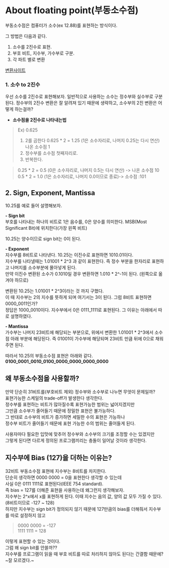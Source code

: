 # About floating point(부동소수점)


부동소수점은 컴퓨터가 소수(ex 12.88)를 표현하는 방식이다. 

그 방법은 다음과 같다.
1. 소수를 2진수로 표현.
2. 부호 비트, 지수부, 가수부로 구분.
3. 각 파트 별로 변환

[변환사이트](https://www.h-schmidt.net/FloatConverter/IEEE754.html)

### 1. 소수 to 2진수

우선 소수를 2진수로 표현해보자.
일반적으로 사용하는 소수는 정수부와 실수부로 구분된다.
정수부의 2진수 변환은 잘 알려져 있기 때문에 생략하고,
소수부의 2진 변환은 어떻게 하는걸까?

- **소수점을 2진수로 나타내는법**

> Ex) 0.625
> 1. 2를 곱한다
    0.625 * 2 = 1.25 (1은 소수자리로, 나머지 0.25는 다시 연산)   
    나온 소수점 1
> 2. 정수부를 소수점 첫째자리로.
> 3. 반복한다.

>    0.25 * 2 = 0.5 (0은 소수자리로, 나머지 0.5는 다시 연산) -> 나온 소수점 10    
>    0.5 * 2 = 1.0 (1은 소수자리로, 나머지 0.0이므로 종료)-> 소수점 :101

## 2. Sign, Exponent, Mantissa

10.25를 예로 들어 설명해보자.

**- Sign bit**   
부호를 나타내는 하나의 비트로 1은 음수를, 0은 양수를 의미한다. MSB(Most Significant Bit)에 위치한다(가장 왼쪽 비트)

10.25는 양수이므로 sign bit는 0이 된다.

**- Exponent**   
지수부를 8비트로 나타낸다. 10.25는 이진수로 표현하면 1010.01이다.   
지수부를 나타낼때는 1.01001 * 2^3 과 같이 표현한다. 즉 정수 부분을 한자리로 표현하고 나머지를 소수부분에 몰아넣게 된다.   
만약 이진수 변환된 소수가 0.1010일 경우 변환하면 1.010 * 2^-1이 된다. (왼쪽으로 옮겨야 하므로)   

변환된 10.25는 1.01001 * 2^3이라는 것 까지 구했다.   
이 때 지수부는 2의 지수를 뜻하게 되며 여기서는 3이 된다. 그럼 8비트 표현하면 0000_0011인가?   
정답은 1000_0010이다. 지수부에서 0은 0111_1111로 표현된다. 그 이유는 아래에서 따로 설명하였다.   

**- Mantissa**   
가수부는 나머지 23비트에 해당되는 부분으로, 위에서 변환한 1.01001 * 2^3에서 소수점 아래 부분에 해당된다. 
즉 01001이 가수부에 해당되며 23비트 만큼 뒤에 0으로 채워주면 된다.

따라서 10.25의 부동소수점 표현은 아래와 같다.   
**0100_0001_0010_0100_0000_0000_0000_0000**





## 왜 부동소수점을 사용할까?

만약 단순히 31비트를(부호비트 제외) 정수부와 소수부로 나누면 무엇이 문제일까?   
표현가능한 스케일의 trade-off가 발생한다 생각한다.   
정수부를 표현하는 비트가 많아질수록 표현가능한 범위는 넓어지겠지만   
그만큼 소수부가 줄어들기 때문에 정밀한 표현은 불가능하다.   
그 반대로 소수부의 비트가 증가하면 세밀한 수의 표현은 가능하나   
정수부 비트가 줄어들기 때문에 표현 가능한 수의 범위는 줄어들게 된다.   

사용자마다 필요한 입맛에 맞추어 정수부와 소수부의 크기를 조정할 수는 있겠지만   
그렇게 된다면 다르게 정의된 프로그램끼리는 충돌이 일어날 것이라 생각한다.    


## 지수부에 Bias (127)을 더하는 이유는?

32비트 부동소수점 표현에 지수부는 8비트를 차지한다.   
단순히 생각하면 0000 0000 = 0을 표현한다 생각할 수 있는데   
사실 0은 0111 1111로 표현된다(IEEE 754 standard).   
즉 bias = 127를 더해준 표현을 사용하는데 왜그런지 생각해보자.   
지수부는 2^x에서 x를 표현하게 된다. 이때 지수는 음의 값, 양의 값 모두 가질 수 있다. (8비트이므로 -127 ~ 128)   
하지만 지수부는 sign bit가 정의되지 않기 때문에 127만큼의 bias를 더해줘서 지수부를 따로 설정하지 않고   

> 0000 0000 = -127   
> 1111 1111 = 128

이렇게 표현할 수 있는 것이다.   
그럼 왜 sign bit를 안쓸까??   
지수부를 프로그램이 읽을 때 부호 비트를 따로 처리하지 않아도 된다는 간결함 때문에?   
~잘 모르겠다.~

